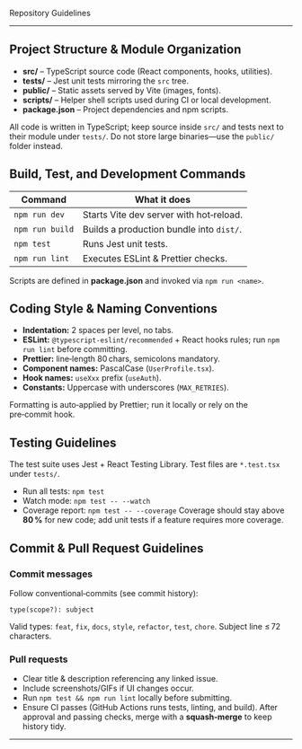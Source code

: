 Repository Guidelines

---

## Project Structure & Module Organization
- **src/** – TypeScript source code (React components, hooks, utilities).
- **tests/** – Jest unit tests mirroring the `src` tree.
- **public/** – Static assets served by Vite (images, fonts).
- **scripts/** – Helper shell scripts used during CI or local development.
- **package.json** – Project dependencies and npm scripts.

All code is written in TypeScript; keep source inside `src/` and tests next to their module under `tests/`. Do not store large binaries—use the `public/` folder instead.

## Build, Test, and Development Commands
| Command | What it does |
|---------|--------------|
| `npm run dev` | Starts Vite dev server with hot‑reload. |
| `npm run build` | Builds a production bundle into `dist/`. |
| `npm test` | Runs Jest unit tests. |
| `npm run lint` | Executes ESLint & Prettier checks. |

Scripts are defined in **package.json** and invoked via `npm run <name>`.

## Coding Style & Naming Conventions
- **Indentation:** 2 spaces per level, no tabs.
- **ESLint:** `@typescript-eslint/recommended` + React hooks rules; run `npm run lint` before committing.
- **Prettier:** line‑length 80 chars, semicolons mandatory.
- **Component names:** PascalCase (`UserProfile.tsx`).
- **Hook names:** `useXxx` prefix (`useAuth`).
- **Constants:** Uppercase with underscores (`MAX_RETRIES`).

Formatting is auto‑applied by Prettier; run it locally or rely on the pre‑commit hook.

## Testing Guidelines
The test suite uses Jest + React Testing Library. Test files are `*.test.tsx` under `tests/`.
- Run all tests: `npm test`
- Watch mode: `npm test -- --watch`
- Coverage report: `npm test -- --coverage`
Coverage should stay above **80 %** for new code; add unit tests if a feature requires more coverage.

## Commit & Pull Request Guidelines
### Commit messages
Follow conventional‑commits (see commit history):
```
type(scope?): subject
```
Valid types: `feat`, `fix`, `docs`, `style`, `refactor`, `test`, `chore`. Subject line ≤ 72 characters.
### Pull requests
- Clear title & description referencing any linked issue.
- Include screenshots/GIFs if UI changes occur.
- Run `npm test && npm run lint` locally before submitting.
- Ensure CI passes (GitHub Actions runs tests, linting, and build).
After approval and passing checks, merge with a **squash‑merge** to keep history tidy.

---
